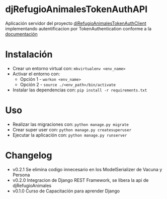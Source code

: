# djRefugioAnimalesTokenAuthAPI
Aplicación servidor del proyecto [djRefugioAnimalesTokenAuthClient](https://github.com/fernandoperezwh/djRefugioAnimalesTokenAuthClient) implementando autentificacion por TokenAuthentication conforme a la [documentación](https://www.django-rest-framework.org/api-guide/authentication/#tokenauthentication)


# Instalación
- Crear un entorno virtual con: ```mkvirtualenv <env_name>```
- Activar el entorno con:
    - Opción 1 -  ```workon <env_name>```
    - Opción 2  - ```source ./<env_path>/bin/activate```
- Instalar las dependencias con: ```pip install -r requirements.txt```

# Uso
- Realizar las migraciones con: ```python manage.py migrate```
- Crear super user con: ```python manage.py createsuperuser```
- Ejecutar la aplicación con: ```python manage.py runserver```

# Changelog
 - v0.2.1 Se elimina codigo innecesario en los ModelSerializer de Vacuna y Persona
 - v0.2.0 Integracion de Django REST Framework, se libera la api de djRefugioAnimales
 - v0.1.0 Curso de Capacitación para aprender Django